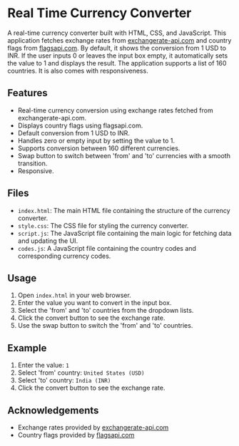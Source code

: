 # Real Time Currency Converter

A real-time currency converter built with HTML, CSS, and JavaScript. This application fetches exchange rates from [exchangerate-api.com](https://www.exchangerate-api.com) and country flags from [flagsapi.com](https://flagsapi.com). By default, it shows the conversion from 1 USD to INR. If the user inputs 0 or leaves the input box empty, it automatically sets the value to 1 and displays the result. The application supports a list of 160 countries. It is also comes with responsiveness.

## Features

- Real-time currency conversion using exchange rates fetched from exchangerate-api.com.
- Displays country flags using flagsapi.com.
- Default conversion from 1 USD to INR.
- Handles zero or empty input by setting the value to 1.
- Supports conversion between 160 different currencies.
- Swap button to switch between 'from' and 'to' currencies with a smooth transition.
- Responsive.

## Files

- `index.html`: The main HTML file containing the structure of the currency converter.
- `style.css`: The CSS file for styling the currency converter.
- `script.js`: The JavaScript file containing the main logic for fetching data and updating the UI.
- `codes.js`: A JavaScript file containing the country codes and corresponding currency codes.

## Usage

1. Open `index.html` in your web browser.
2. Enter the value you want to convert in the input box.
3. Select the 'from' and 'to' countries from the dropdown lists.
4. Click the convert button to see the exchange rate.
5. Use the swap button to switch the 'from' and 'to' countries.


## Example

1. Enter the value: `1`
2. Select 'from' country: `United States (USD)`
3. Select 'to' country: `India (INR)`
4. Click the convert button to see the exchange rate.



## Acknowledgements

- Exchange rates provided by [exchangerate-api.com](https://www.exchangerate-api.com)
- Country flags provided by [flagsapi.com](https://flagsapi.com)
